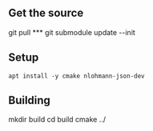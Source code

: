 
## Get the source

git pull ***
git submodule update --init

## Setup

```
apt install -y cmake nlohmann-json-dev
```

## Building

mkdir build
cd build
cmake ../